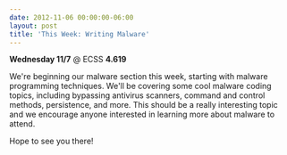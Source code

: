 ```yaml
---
date: 2012-11-06 00:00:00-06:00
layout: post
title: 'This Week: Writing Malware'
---
```


**Wednesday 11/7** @ ECSS **4.619**

We're beginning our malware section this week, starting with malware programming techniques. We'll be covering some cool malware coding topics, including bypassing antivirus scanners, command and control methods, persistence, and more. This should be a really interesting topic and we encourage anyone interested in learning more about malware to attend.

Hope to see you there!
